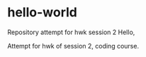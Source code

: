 # hello-world
Repository attempt for hwk session 2
Hello,

Attempt for hwk of session 2, coding course.
